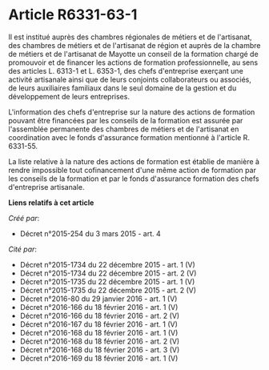 # Article R6331-63-1

Il est institué auprès des chambres régionales de métiers et de l'artisanat, des chambres de métiers et de l'artisanat de
région et auprès de la chambre de métiers et de l'artisanat de Mayotte un conseil de la formation chargé de promouvoir et de
financer les actions de formation professionnelle, au sens des articles L. 6313-1 et L. 6353-1, des chefs d'entreprise
exerçant une activité artisanale ainsi que de leurs conjoints collaborateurs ou associés, de leurs auxiliaires familiaux dans
le seul domaine de la gestion et du développement de leurs entreprises. 

L'information des chefs d'entreprise sur la nature des actions de formation pouvant être financées par les conseils de la
formation est assurée par l'assemblée permanente des chambres de métiers et de l'artisanat en coordination avec le fonds
d'assurance formation mentionné à l'article R. 6331-55. 

La liste relative à la nature des actions de formation est établie de manière à rendre impossible tout cofinancement d'une
même action de formation par les conseils de la formation et par le fonds d'assurance formation des chefs d'entreprise
artisanale.

**Liens relatifs à cet article**

_Créé par_:

  - Décret n°2015-254 du 3 mars 2015 - art. 4

_Cité par_:

  - Décret n°2015-1734 du 22 décembre 2015 - art. 1 (V)
  - Décret n°2015-1734 du 22 décembre 2015 - art. 2 (V)
  - Décret n°2015-1735 du 22 décembre 2015 - art. 1 (V)
  - Décret n°2015-1735 du 22 décembre 2015 - art. 2 (V)
  - Décret n°2016-80 du 29 janvier 2016 - art. 1 (V)
  - Décret n°2016-166 du 18 février 2016 - art. 1 (V)
  - Décret n°2016-166 du 18 février 2016 - art. 2 (V)
  - Décret n°2016-167 du 18 février 2016 - art. 1 (V)
  - Décret n°2016-168 du 18 février 2016 - art. 1 (V)
  - Décret n°2016-168 du 18 février 2016 - art. 2 (V)
  - Décret n°2016-168 du 18 février 2016 - art. 3 (V)
  - Décret n°2016-169 du 18 février 2016 - art. 1 (V)
